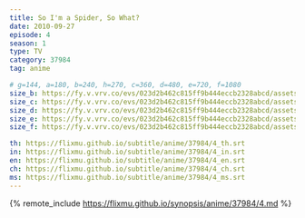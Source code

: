 ```yaml
---
title: So I'm a Spider, So What?
date: 2010-09-27
episode: 4
season: 1
type: TV
category: 37984
tag: anime

# g=144, a=180, b=240, h=270, c=360, d=480, e=720, f=1080
size_b: https://fy.v.vrv.co/evs/023d2b462c815ff9b444eccb2328abcd/assets/7e7e37a0050b19a35dfa1395d7d92934_3953002.mp4
size_c: https://fy.v.vrv.co/evs/023d2b462c815ff9b444eccb2328abcd/assets/7e7e37a0050b19a35dfa1395d7d92934_3953001.mp4
size_d: https://fy.v.vrv.co/evs/023d2b462c815ff9b444eccb2328abcd/assets/7e7e37a0050b19a35dfa1395d7d92934_3953003.mp4
size_e: https://fy.v.vrv.co/evs/023d2b462c815ff9b444eccb2328abcd/assets/7e7e37a0050b19a35dfa1395d7d92934_3953004.mp4
size_f: https://fy.v.vrv.co/evs/023d2b462c815ff9b444eccb2328abcd/assets/7e7e37a0050b19a35dfa1395d7d92934_3953005.mp4

th: https://flixmu.github.io/subtitle/anime/37984/4_th.srt
in: https://flixmu.github.io/subtitle/anime/37984/4_in.srt
en: https://flixmu.github.io/subtitle/anime/37984/4_en.srt
ch: https://flixmu.github.io/subtitle/anime/37984/4_ch.srt
ms: https://flixmu.github.io/subtitle/anime/37984/4_ms.srt
---
```

{% remote_include https://flixmu.github.io/synopsis/anime/37984/4.md %}
